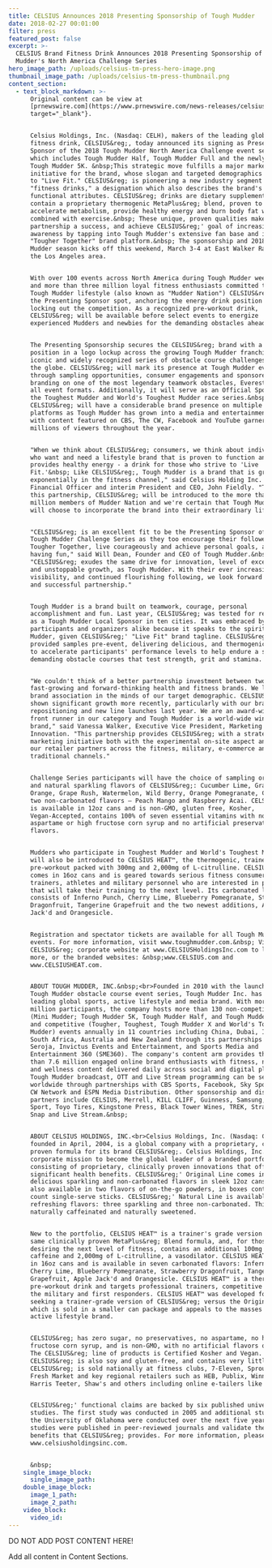 ```yaml
---
title: CELSIUS Announces 2018 Presenting Sponsorship of Tough Mudder
date: 2018-02-27 00:01:00
filter: press
featured_post: false
excerpt: >-
  CELSIUS Brand Fitness Drink Announces 2018 Presenting Sponsorship of Tough
  Mudder's North America Challenge Series
hero_image_path: /uploads/celsius-tm-press-hero-image.png
thumbnail_image_path: /uploads/celsius-tm-press-thumbnail.png
content_section:
  - text_block_markdown: >-
      Original content can be view at
      [prnewswire.com](https://www.prnewswire.com/news-releases/celsius-brand-fitness-drink-announces-2018-presenting-sponsorship-of-tough-mudders-north-america-challenge-series-300603144.html){:
      target="_blank"}.


      Celsius Holdings, Inc. (Nasdaq: CELH), makers of the leading global
      fitness drink, CELSIUS&reg;, today announced its signing as Presenting
      Sponsor of the 2018 Tough Mudder North America Challenge event series
      which includes Tough Mudder Half, Tough Mudder Full and the newly launched
      Tough Mudder 5K. &nbsp;This strategic move fulfills a major marketing
      initiative for the brand, whose slogan and targeted demographics' goal is
      to "Live Fit." CELSIUS&reg; is pioneering a new industry segment of
      "fitness drinks," a designation which also describes the brand's
      functional attributes. CELSIUS&reg; drinks are dietary supplements that
      contain a proprietary thermogenic MetaPlus&reg; blend, proven to
      accelerate metabolism, provide healthy energy and burn body fat when
      combined with exercise.&nbsp; These unique, proven qualities make this
      partnership a success, and achieve CELSIUS&reg;' goal of increasing brand
      awareness by tapping into Tough Mudder's extensive fan base and its
      "Tougher Together" brand platform.&nbsp; The sponsorship and 2018 Tough
      Mudder season kicks off this weekend, March 3-4 at East Walker Ranch in
      the Los Angeles area.


      With over 100 events across North America during Tough Mudder weekends,
      and more than three million loyal fitness enthusiasts committed to the
      Tough Mudder lifestyle (also known as "Mudder Nation") CELSIUS&reg; seized
      the Presenting Sponsor spot, anchoring the energy drink position and
      locking out the competition. As a recognized pre-workout drink,
      CELSIUS&reg; will be available before select events to energize
      experienced Mudders and newbies for the demanding obstacles ahead.&nbsp;


      The Presenting Sponsorship secures the CELSIUS&reg; brand with a coveted
      position in a logo lockup across the growing Tough Mudder franchise, an
      iconic and widely recognized series of obstacle course challenges spanning
      the globe. CELSIUS&reg; will mark its presence at Tough Mudder events
      through sampling opportunities, consumer engagements and sponsored
      branding on one of the most legendary teamwork obstacles, Everest, across
      all event formats. Additionally, it will serve as an Official Sponsor of
      the Toughest Mudder and World's Toughest Mudder race series.&nbsp;
      CELSIUS&reg; will have a considerable brand presence on multiple video
      platforms as Tough Mudder has grown into a media and entertainment brand
      with content featured on CBS, The CW, Facebook and YouTube garnering
      millions of viewers throughout the year.


      "When we think about CELSIUS&reg; consumers, we think about individuals
      who want and need a lifestyle brand that is proven to function and
      provides healthy energy - a drink for those who strive to 'Live
      Fit.'&nbsp; Like CELSIUS&reg;, Tough Mudder is a brand that is growing
      exponentially in the fitness channel," said Celsius Holding Inc.'s Chief
      Financial Officer and interim President and CEO, John Fieldly. "Throughout
      this partnership, CELSIUS&reg; will be introduced to the more than three
      million members of Mudder Nation and we're certain that Tough Mudder fans
      will choose to incorporate the brand into their extraordinary lifestyles."


      "CELSIUS&reg; is an excellent fit to be the Presenting Sponsor of the
      Tough Mudder Challenge Series as they too encourage their followers to be
      Tougher Together, live courageously and achieve personal goals, all while
      having fun," said Will Dean, Founder and CEO of Tough Mudder.&nbsp;
      "CELSIUS&reg; exudes the same drive for innovation, level of excellence
      and unstoppable growth, as Tough Mudder. With their ever increasing brand
      visibility, and continued flourishing following, we look forward to a long
      and successful partnership."


      Tough Mudder is a brand built on teamwork, courage, personal
      accomplishment and fun. Last year, CELSIUS&reg; was tested for receptivity
      as a Tough Mudder Local Sponsor in ten cities. It was embraced by
      participants and organizers alike because it speaks to the spirit of Tough
      Mudder, given CELSIUS&reg;' "Live Fit" brand tagline. CELSIUS&reg;
      provided samples pre-event, delivering delicious, and thermogenic energy
      to accelerate participants' performance levels to help endure a series of
      demanding obstacle courses that test strength, grit and stamina.


      "We couldn't think of a better partnership investment between two
      fast-growing and forward-thinking health and fitness brands. We love the
      brand association in the minds of our target demographic. CELSIUS&reg; has
      shown significant growth more recently, particularly with our brand
      repositioning and new line launches last year. We are an award-winning,
      front runner in our category and Tough Mudder is a world-wide winner of a
      brand," said Vanessa Walker, Executive Vice President, Marketing and
      Innovation. "This partnership provides CELSIUS&reg; with a strategic
      marketing initiative both with the experimental on-site aspect and with
      our retailer partners across the fitness, military, e-commerce and
      traditional channels."


      Challenge Series participants will have the choice of sampling original
      and natural sparkling flavors of CELSIUS&reg;: Cucumber Lime, Grapefruit,
      Orange, Grape Rush, Watermelon, Wild Berry, Orange Pomegranate, Cola - and
      two non-carbonated flavors – Peach Mango and Raspberry Acai. CELSIUS&reg;
      is available in 12oz cans and is non-GMO, gluten free, Kosher,
      Vegan-Accepted, contains 100% of seven essential vitamins with no
      aspartame or high fructose corn syrup and no artificial preservatives or
      flavors.


      Mudders who participate in Toughest Mudder and World's Toughest Mudder,
      will also be introduced to CELSIUS HEAT™, the thermogenic, trainer-grade
      pre-workout packed with 300mg and 2,000mg of L-citrulline. CELSIUS HEAT™
      comes in 16oz cans and is geared towards serious fitness consumers,
      trainers, athletes and military personnel who are interested in products
      that will take their training to the next level. Its carbonated line
      consists of Inferno Punch, Cherry Lime, Blueberry Pomegranate, Strawberry
      Dragonfruit, Tangerine Grapefruit and the two newest additions, Apple
      Jack'd and Orangesicle.


      Registration and spectator tickets are available for all Tough Mudder 2018
      events. For more information, visit www.toughmudder.com.&nbsp; Visit the
      CELSIUS&reg; corporate website at www.CELSIUSHoldingsInc.com to learn
      more, or the branded websites: &nbsp;www.CELSIUS.com and
      www.CELSIUSHEAT.com.


      ABOUT TOUGH MUDDER, INC.&nbsp;<br>Founded in 2010 with the launch of the
      Tough Mudder obstacle course event series, Tough Mudder Inc. has become a
      leading global sports, active lifestyle and media brand. With more than 3
      million participants, the company hosts more than 130 non-competitive
      (Mini Mudder; Tough Mudder 5K, Tough Mudder Half, and Tough Mudder Full)
      and competitive (Tougher, Toughest, Tough Mudder X and World's Toughest
      Mudder) events annually in 11 countries including China, Dubai, Indonesia,
      South Africa, Australia and New Zealand through its partnerships with IMG,
      Seroja, Invictus Events and Entertainment, and Sports Media and
      Entertainment 360 (SME360). The company's content arm provides the more
      than 7.6 million engaged online brand enthusiasts with fitness, nutrition
      and wellness content delivered daily across social and digital platforms.
      Tough Mudder broadcast, OTT and Live Stream programming can be seen
      worldwide through partnerships with CBS Sports, Facebook, Sky Sports, The
      CW Network and ESPN Media Distribution. Other sponsorship and distribution
      partners include CELSIUS, Merrell, KILL CLIFF, Guinness, Samsung, Lucozade
      Sport, Toyo Tires, Kingstone Press, Black Tower Wines, TREK, Strandgut,
      Snap and Live Stream.&nbsp;


      ABOUT CELSIUS HOLDINGS, INC.<br>Celsius Holdings, Inc. (Nasdaq: CELH),
      founded in April, 2004, is a global company with a proprietary, clinically
      proven formula for its brand CELSIUS&reg;. Celsius Holdings, Inc. has a
      corporate mission to become the global leader of a branded portfolio
      consisting of proprietary, clinically proven innovations that offer
      significant health benefits. CELSIUS&reg;' Original Line comes in seven
      delicious sparkling and non-carbonated flavors in sleek 12oz cans and is
      also available in two flavors of on-the-go powders, in boxes containing 14
      count single-serve sticks. CELSIUS&reg;' Natural Line is available in six
      refreshing flavors: three sparkling and three non-carbonated. This line is
      naturally caffeinated and naturally sweetened.


      New to the portfolio, CELSIUS HEAT™ is a trainer's grade version of the
      same clinically proven MetaPlus&reg; Blend formula, and, for those
      desiring the next level of fitness, contains an additional 100mg of
      caffeine and 2,000mg of L-citrulline, a vasodilator. CELSIUS HEAT™ is sold
      in 16oz cans and is available in seven carbonated flavors: Inferno Punch,
      Cherry Lime, Blueberry Pomegranate, Strawberry Dragonfruit, Tangerine
      Grapefruit, Apple Jack'd and Orangesicle. CELSIUS HEAT™ is a thermogenic
      pre-workout drink and targets professional trainers, competitive athletes,
      the military and first responders. CELSIUS HEAT™ was developed for those
      seeking a trainer-grade version of CELSIUS&reg; versus the Original Line,
      which is sold in a smaller can package and appeals to the masses as an
      active lifestyle brand.


      CELSIUS&reg; has zero sugar, no preservatives, no aspartame, no high
      fructose corn syrup, and is non-GMO, with no artificial flavors or colors.
      The CELSIUS&reg; line of products is Certified Kosher and Vegan.
      CELSIUS&reg; is also soy and gluten-free, and contains very little sodium.
      CELSIUS&reg; is sold nationally at fitness clubs, 7-Eleven, Sprouts, The
      Fresh Market and key regional retailers such as HEB, Publix, Winn-Dixie,
      Harris Teeter, Shaw's and others including online e-tailers like Amazon.


      CELSIUS&reg;' functional claims are backed by six published university
      studies. The first study was conducted in 2005 and additional studies from
      the University of Oklahoma were conducted over the next five years. The
      studies were published in peer-reviewed journals and validate the unique
      benefits that CELSIUS&reg; provides. For more information, please visit
      www.celsiusholdingsinc.com.


      &nbsp;
    single_image_block:
      single_image_path:
    double_image_block:
      image_1_path:
      image_2_path:
    video_block:
      video_id:
---
```


DO NOT ADD POST CONTENT HERE!

Add all content in Content Sections.